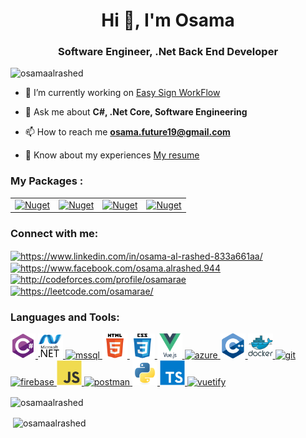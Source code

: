 <h1 align="center">Hi 👋, I'm Osama</h1>
<h3 align="center">Software Engineer, .Net Back End Developer</h3>

<p align="left"> <img
        src="https://komarev.com/ghpvc/?username=osamaalrashed&label=Profile%20views&color=0e75b6&style=flat"
        alt="osamaalrashed" /> </p>

- 🔭 I’m currently working on [Easy Sign WorkFlow](https://github.com/OsamaAlRashed/EasySignWorkFlow)

- 💬 Ask me about **C#, .Net Core, Software Engineering**

- 📫 How to reach me **osama.future19@gmail.com**

- 📄 Know about my experiences [My
resume](https://docs.google.com/document/d/1tEQWbL_vU41z3JFiGyCzbrAxGgjBxcWDAko1vsGsiJs)

<h3 align="left"> My Packages :</h3>
<table>
    <tbody>
        <tr>
            <td>
                <a href="https://www.nuget.org/packages/EasyRefreshToken/">
                    <img alt="Nuget"
                        src="https://img.shields.io/nuget/dt/EasyRefreshToken?color=blue&label=EasyRefreshToken&logo=nuget&style=flate">
                </a>
            </td>
            <td>
                <a href="https://www.nuget.org/packages/EasyDriveFilesManager/">
                    <img alt="Nuget"
                        src="https://img.shields.io/nuget/dt/EasyDriveFilesManager?color=blue&label=EasyDriveFilesManager&logo=nuget&style=flate">
                </a>
            </td>
            <td>
                <a href="https://www.nuget.org/packages/EasyCBR/">
                    <img alt="Nuget"
                        src="https://img.shields.io/nuget/dt/EasyCBR?color=blue&label=EasyCBR&logo=nuget&style=flate">
                </a>
            </td>
            <td>
                <a href="https://www.nuget.org/packages/EasySignWorkFlow/">
                    <img alt="Nuget"
                        src="https://img.shields.io/nuget/dt/EasySignWorkFlow?color=blue&label=EasySignWorkFlow&logo=nuget&style=flate">
                </a>
            </td>
        </tr>
    </tbody>
<table>

<h3 align="left">Connect with me:</h3>
<p align="left">
    <a href="https://www.linkedin.com/in/osama-al-rashed-833a661aa/" target="blank"><img align="center"
            src="https://raw.githubusercontent.com/rahuldkjain/github-profile-readme-generator/master/src/images/icons/Social/linked-in-alt.svg"
            alt="https://www.linkedin.com/in/osama-al-rashed-833a661aa/" height="30" width="40" /></a>
    <a href="https://www.facebook.com/osama.alrashed.944" target="blank"><img align="center"
            src="https://raw.githubusercontent.com/rahuldkjain/github-profile-readme-generator/master/src/images/icons/Social/facebook.svg"
            alt="https://www.facebook.com/osama.alrashed.944" height="30" width="40" /></a>
    <a href="http://codeforces.com/profile/osamarae" target="blank"><img align="center"
            src="https://raw.githubusercontent.com/rahuldkjain/github-profile-readme-generator/master/src/images/icons/Social/codeforces.svg"
            alt="http://codeforces.com/profile/osamarae" height="30" width="40" /></a>
    <a href="https://leetcode.com/osamarae/" target="blank"><img align="center"
            src="https://raw.githubusercontent.com/rahuldkjain/github-profile-readme-generator/master/src/images/icons/Social/leet-code.svg"
            alt="https://leetcode.com/osamarae/" height="30" width="40" /></a>
</p>

<h3 align="left">Languages and Tools:</h3>
<p align="left">
    <a href="https://www.w3schools.com/cs/" target="_blank" rel="noreferrer">
        <img src="https://raw.githubusercontent.com/devicons/devicon/master/icons/csharp/csharp-original.svg"
            alt="csharp" width="40" height="40" />
    </a>
    <a href="https://dotnet.microsoft.com/" target="_blank" rel="noreferrer">
        <img src="https://raw.githubusercontent.com/devicons/devicon/master/icons/dot-net/dot-net-original-wordmark.svg"
            alt="dotnet" width="40" height="40" />
    </a>
    <a href="https://www.microsoft.com/en-us/sql-server" target="_blank" rel="noreferrer">
        <img src="https://www.svgrepo.com/show/303229/microsoft-sql-server-logo.svg" alt="mssql" width="40"
            height="40" />
    </a>
    <a href="https://www.w3.org/html/" target="_blank" rel="noreferrer">
        <img src="https://raw.githubusercontent.com/devicons/devicon/master/icons/html5/html5-original-wordmark.svg"
            alt="html5" width="40" height="40" />
    </a>
    <a href="https://www.w3schools.com/css/" target="_blank" rel="noreferrer">
        <img src="https://raw.githubusercontent.com/devicons/devicon/master/icons/css3/css3-original-wordmark.svg"
            alt="css3" width="40" height="40" />
    </a>
    <a href="https://vuejs.org/" target="_blank" rel="noreferrer">
        <img src="https://raw.githubusercontent.com/devicons/devicon/master/icons/vuejs/vuejs-original-wordmark.svg"
            alt="vuejs" width="40" height="40" />
    </a>
    <a href="https://azure.microsoft.com/en-in/" target="_blank" rel="noreferrer">
        <img src="https://www.vectorlogo.zone/logos/microsoft_azure/microsoft_azure-icon.svg" alt="azure"
            width="40" height="40" />
    </a>
    <a href="https://www.w3schools.com/cpp/" target="_blank" rel="noreferrer">
        <img src="https://raw.githubusercontent.com/devicons/devicon/master/icons/cplusplus/cplusplus-original.svg"
            alt="cplusplus" width="40" height="40" />
    </a>
    <a href="https://www.docker.com/" target="_blank" rel="noreferrer">
        <img src="https://raw.githubusercontent.com/devicons/devicon/master/icons/docker/docker-original-wordmark.svg"
            alt="docker" width="40" height="40" />
    </a>
    <a href="https://git-scm.com/" target="_blank" rel="noreferrer">
        <img src="https://www.vectorlogo.zone/logos/git-scm/git-scm-icon.svg" alt="git" width="40"
            height="40" />
    </a>
    <a href="https://firebase.google.com/" target="_blank" rel="noreferrer">
        <img src="https://www.vectorlogo.zone/logos/firebase/firebase-icon.svg" alt="firebase" width="40"
            height="40" />
    </a>
    <a href="https://developer.mozilla.org/en-US/docs/Web/JavaScript" target="_blank" rel="noreferrer">
        <img src="https://raw.githubusercontent.com/devicons/devicon/master/icons/javascript/javascript-original.svg"
            alt="javascript" width="40" height="40" />
    </a>
    <a href="https://postman.com" target="_blank" rel="noreferrer">
        <img src="https://www.vectorlogo.zone/logos/getpostman/getpostman-icon.svg" alt="postman" width="40"
            height="40" />
    </a>
    <a href="https://www.python.org" target="_blank" rel="noreferrer">
        <img src="https://raw.githubusercontent.com/devicons/devicon/master/icons/python/python-original.svg"
            alt="python" width="40" height="40" />
    </a>
    <a href="https://www.typescriptlang.org/" target="_blank" rel="noreferrer">
        <img src="https://raw.githubusercontent.com/devicons/devicon/master/icons/typescript/typescript-original.svg"
            alt="typescript" width="40" height="40" />
    </a>
    <a href="https://vuetifyjs.com/en/" target="_blank" rel="noreferrer">
        <img src="https://bestofjs.org/logos/vuetify.svg" alt="vuetify" width="40" height="40" />
    </a>
</p>

<p><img align="center"
        src="https://github-readme-stats.vercel.app/api/top-langs?username=osamaalrashed&show_icons=true&locale=en&layout=compact"
        alt="osamaalrashed" /></p>

<p>&nbsp;<img align="center"
        src="https://github-readme-stats.vercel.app/api?username=osamaalrashed&show_icons=true&locale=en"
        alt="osamaalrashed" /></p>
